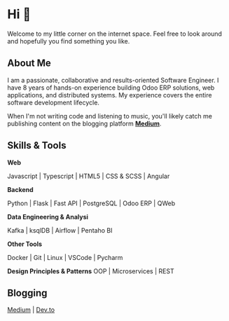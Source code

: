 # Hi 👋

Welcome to my little corner on the internet space. Feel free to look around and hopefully you find something you like.

## About Me
I am a passionate, collaborative and results-oriented Software Engineer. I have 8 years of hands-on experience building Odoo ERP solutions, web applications, and distributed systems. My experience covers the entire software development lifecycle.

When I'm not writing code and listening to music, you'll likely catch me publishing content on the blogging platform [**Medium**](https://ofelix03.medium.com/).

## Skills & Tools
**Web**

Javascript | Typescript | HTML5 | CSS & SCSS | Angular

**Backend**

Python | Flask | Fast API | PostgreSQL | Odoo ERP | QWeb 

**Data Engineering & Analysi**

Kafka | ksqlDB | Airflow | Pentaho BI 

**Other Tools**

Docker | Git | Linux | VSCode | Pycharm

**Design Principles & Patterns**
OOP | Microservices | REST 

## Blogging

[Medium](ofelix03.medium.com) | [Dev.to](https://dev.to/ofelix03)


